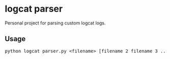 # logcat parser
Personal project for parsing custom logcat logs.

## Usage
<pre>
python logcat_parser.py &lt;filename&gt; [filename_2 filename_3 ...]
</pre>
